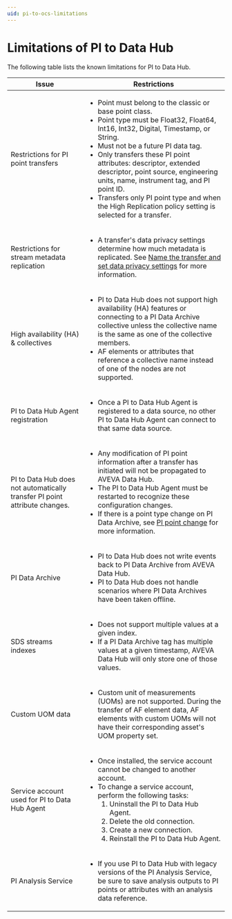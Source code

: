 ```yaml
---
uid: pi-to-ocs-limitations
---
```


# Limitations of PI to Data Hub

The following table lists the known limitations for PI to Data Hub.

| Issue | Restrictions | 
| ------------- | ----------------- | 
| Restrictions for PI point transfers | <ul><li>Point must belong to the classic or base point class.</li><li>Point type must be Float32, Float64, Int16, Int32, Digital, Timestamp, or String.</li><li>Must not be a future PI data tag.</li><li>Only transfers these PI point attributes: descriptor, extended descriptor, point source, engineering units, name, instrument tag, and PI point ID.</li><li>Transfers only PI point type and when the High Replication policy setting is selected for a transfer.</li></ul> |
| Restrictions for stream metadata replication | <ul><li>A transfer's data privacy settings determine how much metadata is replicated. See [Name the transfer and set data privacy settings](xref:transfer-data) for more information.</li></ul> |  
| High availability (HA) & collectives | <ul><li>PI to Data Hub does not support high availability (HA) features or connecting to a PI Data Archive collective unless the collective name is the same as one of the collective members.</li><li> AF elements or attributes that reference a collective name instead of one of the nodes are not supported.</li></ul> |
| PI to Data Hub Agent registration | <ul><li>Once a PI to Data Hub Agent is registered to a data source, no other PI to Data Hub Agent can connect to that same data source.</li></ul> |
| PI to Data Hub does not automatically transfer PI point attribute changes. | <ul><li>Any modification of PI point information after a transfer has initiated will not be propagated to AVEVA Data Hub.</li><li>The PI to Data Hub Agent must be restarted to recognize these configuration changes.</li><li>If there is a point type change on PI Data Archive, see [PI point change](xref:pi-point-change) for more information.</li></ul> |
| PI Data Archive | <ul><li>PI to Data Hub does not write events back to PI Data Archive from AVEVA Data Hub.</li><li>PI to Data Hub does not handle scenarios where PI Data Archives have been taken offline.</li></ul> |
| SDS streams indexes | <ul><li>Does not support multiple values at a given index.</li><li>If a PI Data Archive tag has multiple values at a given timestamp, AVEVA Data Hub will only store one of those values.</li></ul> |
| Custom UOM data | <ul><li>Custom unit of measurements (UOMs) are not supported. During the transfer of AF element data, AF elements with custom UOMs will not have their corresponding asset's UOM property set.</li></ul> |
| Service account used for PI to Data Hub Agent | <ul><li>Once installed, the service account cannot be changed to another account.</li><li>To change a service account, perform the following tasks:<ol><li>Uninstall the PI to Data Hub Agent.</li><li>Delete the old connection.</li><li>Create a new connection.</li><li>Reinstall the PI to Data Hub Agent.</li></ol></li></ul> |
| PI Analysis Service | <ul><li>If you use PI to Data Hub with legacy versions of the PI Analysis Service, be sure to save analysis outputs to PI points or attributes with an analysis data reference.</li></ul>
